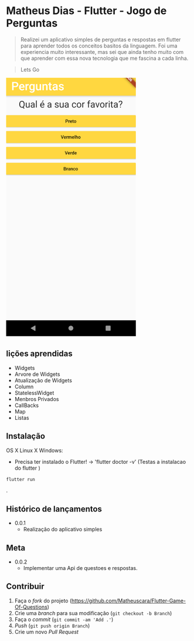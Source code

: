 ﻿# Matheus Dias  - Flutter - Jogo de Perguntas 

> Realizei um aplicativo simples de perguntas e respostas em flutter para aprender todos os conceitos basitos da linguagem.
> Foi uma experiencia muito interessante, mas sei que ainda tenho muito com que aprender com essa nova tecnologia que me fascina a cada linha. 

> Lets Go

![](./imageGame1.png)

## lições aprendidas

* Widgets
* Arvore de Widgets
* Atualização de Widgets
* Column
* StatelessWidget
* Menbros Privados
* CallBacks
* Map
* Listas

## Instalação

OS X Linux X Windows:

* Precisa ter instalado o Flutter! -> 'flutter doctor -v'  (Testas a instalacao do flutter )

```sh
flutter run
```
.

## Histórico de lançamentos

* 0.0.1
    * Realização do aplicativo simples

## Meta

* 0.0.2
    * Implementar uma Api de questoes e respostas. 

## Contribuir

1. Faça o _fork_ do projeto (https://github.com/Matheuscara/Flutter-Game-Of-Questions)
2. Crie uma _branch_ para sua modificação (`git checkout -b Branch`)
3. Faça o _commit_ (`git commit -am 'Add .'`)
4. _Push_ (`git push origin Branch`)
5. Crie um novo _Pull Request_
